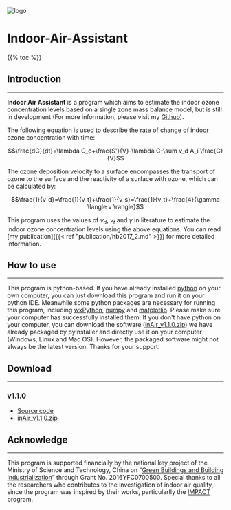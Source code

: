 ![logo](https://github.com/jialeishen/Indoor-Ozone-PPB/blob/master/newlogo.jpg)
# Indoor-Air-Assistant

{{% toc %}}

## Introduction
---
**Indoor Air Assistant** is a program which aims to estimate the indoor ozone concentration levels based on a single zone mass balance model, but is still in development (For more information, please visit my [Github](https://github.com/jialeishen/Indoor-Air-Assistant)).

The following equation is used to describe the rate of change of indoor ozone concentration with time:

$$\frac{dC}{dt}=\lambda C_o+\frac{S'}{V}-\lambda C-\sum v_d A_i \frac{C}{V}$$

The ozone deposition velocity to a surface encompasses the transport of ozone to the surface and the reactivity of a surface with ozone, which can be calculated by:

$$\frac{1}{v_d}=\frac{1}{v_t}+\frac{1}{v_s}=\frac{1}{v_t}+\frac{4}{\gamma \langle v \rangle}$$

This program uses the values of $v_d$, $v_t$ and $\gamma$ in literature to estimate the indoor ozone concentration levels using the above equations. You can read [my publication]({{< ref "publication/hb2017_2.md" >}}) for more detailed information.

## How to use
---
This program is python-based. If you have already installed [python](https://www.python.org/) on your own computer, you can just download this program and run it on your python IDE. Meanwhile some python packages are necessary for running this program, including [wxPython](https://www.wxpython.org), [numpy](http://www.numpy.org/) and [matplotlib](http://matplotlib.org/). Please make sure your computer has successfully installed them. If you don't have python on your computer, you can download the software ([inAir_v1.1.0.zip](https://github.com/jialeishen/Indoor-Air-Assistant/releases/download/v1.1.0/inAir.zip)) we have already packaged by pyinstaller and directly use it on your computer (Windows, Linux and Mac OS). However, the packaged software might not always be the latest version. Thanks for your support.

## Download
---
### v1.1.0
 - [Source code](https://github.com/jialeishen/Indoor-Air-Assistant/archive/master.zip)
 - [inAir_v1.1.0.zip](https://github.com/jialeishen/Indoor-Air-Assistant/releases/download/v1.1.0/inAir.zip)

## Acknowledge
---
This program is supported financially by the national key project of the Ministry of Science and Technology, China on “[Green Buildings and Building Industrialization](http://buildingventilation.org/eng_index.html)” through Grant No. 2016YFC0700500. Special thanks to all the researchers who contributes to the investigation of indoor air quality, since the program was inspired by their works, particularlly the [IMPACT](http://www.ucl.ac.uk/sustainableheritage-save/impact/index.htm) program.
